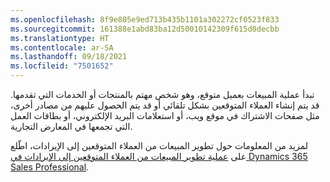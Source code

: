 ```yaml
---
ms.openlocfilehash: 8f9e805e9ed713b435b1101a302272cf0523f833
ms.sourcegitcommit: 161388e1abd83ba12d50010142309f615d0decbb
ms.translationtype: HT
ms.contentlocale: ar-SA
ms.lasthandoff: 09/18/2021
ms.locfileid: "7501652"
---
```

تبدأ عملية المبيعات بعميل متوقع، وهو شخص مهتم بالمنتجات أو الخدمات التي تقدمها. قد يتم إنشاء العملاء المتوقعين بشكل تلقائي أو قد يتم الحصول عليهم من مصادر أخرى، مثل صفحات الاشتراك في موقع ويب، أو استعلامات البريد الإلكتروني، أو بطاقات العمل التي تجمعها في المعارض التجارية.

لمزيد من المعلومات حول تطوير المبيعات من العملاء المتوقعين إلى الإيرادات، اطّلع على [عملية تطوير المبيعات من العملاء المتوقعين إلى الإيرادات في Dynamics 365 Sales Professional](/dynamics365/customer-engagement/sales-professional/develop-sales-lead-to-cash-sales-professional). 
